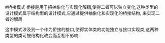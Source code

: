 #桥接模式
桥接是用于把抽象化与实现化解耦,使得二者可以独立变化,这种类型的设计模式属于结构型的设计模式,它通过提供抽象化和实现化的桥接结构,
来实现二者的解耦

这中模式涉及到一个作为侨接的接口,使得实体类的功能独立与接口实现类,这两种类型的类可被结构化改变而互相不影响.
